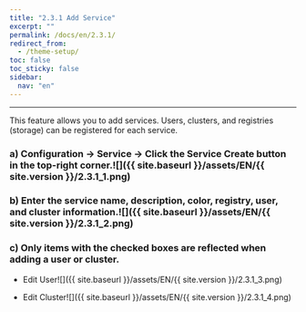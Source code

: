 ```yaml
---
title: "2.3.1 Add Service"
excerpt: ""
permalink: /docs/en/2.3.1/
redirect_from:
  - /theme-setup/
toc: false
toc_sticky: false
sidebar:
  nav: "en"
---
```



---
This feature allows you to add services. Users, clusters, and registries \(storage\) can be registered for each service.

### a\) Configuration → Service → Click the Service Create button in the top-right corner.![]({{ site.baseurl }}/assets/EN/{{ site.version }}/2.3.1_1.png)

### b\) Enter the service name, description, color, registry, user, and cluster information.![]({{ site.baseurl }}/assets/EN/{{ site.version }}/2.3.1_2.png)

### c\) Only items with the checked boxes are reflected when adding a user or cluster.

* Edit User![]({{ site.baseurl }}/assets/EN/{{ site.version }}/2.3.1_3.png)

* Edit Cluster![]({{ site.baseurl }}/assets/EN/{{ site.version }}/2.3.1_4.png)
